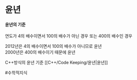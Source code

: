 # 윤년

#### 윤년의 기준
연도가 4의 배수이면서 100의 배수가 아닌 경우 또는 400의 배수인 경우  
  
2012년은 4의 배수이면서 100의 배수가 아니므로 윤년  
2000년은 400의 배수이기 때문에 윤년  

C++방식의 윤년 기준 [[C++/Code Keeping/윤년|윤년]]  

#수학적지식